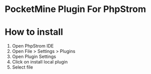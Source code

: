 # PocketMine Plugin For PhpStrom

# How to install 
1. Open PhpStrom IDE
2. Open File > Settings > Plugins
3. Open Plugin Settings
4. Click on install local plugin
5. Select file 

## 
